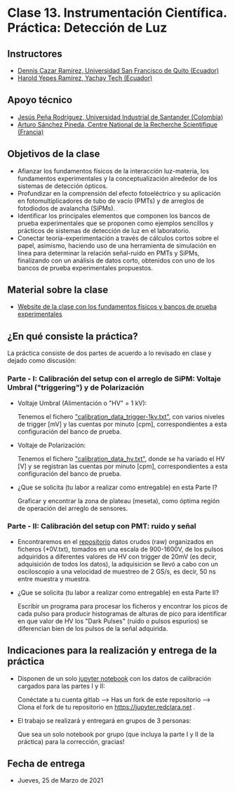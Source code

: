 # Clase 13. Instrumentación Científica. Práctica: Detección de Luz

## Instructores

* [Dennis Cazar Ramírez, Universidad San Francisco de Quito (Ecuador)](https://laconga.redclara.net/dennis-cazar/)
* [Harold Yepes Ramírez, Yachay Tech (Ecuador)](https://laconga.redclara.net/harold-yepes-ramirez/)

## Apoyo técnico

* [Jesús Peña Rodríguez, Universidad Industrial de Santander (Colombia)](https://laconga.redclara.net/jesus-pena-rodriguez/)
* [Arturo Sánchez Pineda, Centre National de la Recherche Scientifique (Francia)](https://laconga.redclara.net/arturo-sanchez-pineda/)

## Objetivos de la clase

* Afianzar los fundamentos físicos de la interacción luz-materia, los fundamentos experimentales y la conceptualización alrededor de los sistemas de detección ópticos.
* Profundizar en la comprensión del efecto fotoeléctrico y su aplicación en fotomultiplicadores de tubo de vacío (PMTs) y de arreglos de fotodiodos de avalancha (SiPMs).
* Identificar los principales elementos que componen los bancos de prueba experimentales que se proponen como ejemplos sencillos y prácticos de sistemas de detección de luz en el laboratorio.
* Conectar teoría-experimentación a través de cálculos cortos sobre el papel, asimismo, haciendo uso de una herramienta de simulación en línea para determinar la relación señal-ruido en PMTs y SiPMs, finalizando con un análisis de datos corto, obtenidos con uno de los bancos de prueba experimentales propuestos.

## Material sobre la clase

* [Website de la clase con los fundamentos físicos y bancos de prueba experimentales](https://laconga.redclara.net/courses/modulo-instrumentacion/claseMI13/claseMI13.html)

## ¿En qué consiste la práctica?

La práctica consiste de dos partes de acuerdo a lo revisado en clase y dejado como discusión:

### Parte - I: Calibración del setup con el arreglo de SiPM: Voltaje Umbral ("triggering") y de Polarización

* Voltaje Umbral (Alimentación o "HV" = 1 kV):

    Tenemos el fichero ["calibration_data_trigger-1kv.txt"](Datos/calibration_data_trigger-1kv.txt), con varios niveles de trigger [mV] y las cuentas por minuto [cpm], correspondientes a esta configuración del banco de prueba.

* Voltaje de Polarización:

    Tenemos el fichero ["calibration_data_hv.txt"](Datos/calibration_data_hv.txt), donde se ha variado el HV [V] y se registran las cuentas por minuto [cpm], correspondientes a esta configuración del banco de prueba.

* ¿Que se solicita (tu labor a realizar como entregable) en esta Parte I?

    Graficar y encontrar la zona de plateau (meseta), como óptima región de operación del arreglo de sensores.

### Parte - II: Calibración del setup con PMT: ruido y señal

* Encontraremos en el [repositorio](Datos/) datos crudos (raw) organizados en ficheros (*0V.txt), tomados en una escala de 900-1600V, de los pulsos adquiridos a diferentes valores de HV con trigger de 20mV (es decir, adquisición de todos los datos), la adquisición se llevó a cabo con un osciloscopio a una velocidad de muestreo de 2 GS/s, es decir, 50 ns entre muestra y muestra.

* ¿Que se solicita (tu labor a realizar como entregable) en esta Parte II?

    Escribir un programa para procesar los ficheros y encontrar los picos de cada pulso para producir histogramas de alturas de pico para identificar en que valor de HV los "Dark Pulses" (ruido o pulsos espurios) se diferencian bien de los pulsos de la señal adquirida.

## Indicaciones para la realización y entrega de la práctica

* Disponen de un solo [jupyter notebook](./Practica-deteccion-luz.ipynb) con los datos de calibración cargados para las partes I y II:

    Conéctate a tu cuenta gitlab --> Has un fork de este repositorio --> Clona el fork de tu repositorio en https://jupyter.redclara.net .

* El trabajo se realizará y entregará en grupos de 3 personas:

    Que sea un solo notebook por grupo (que incluya la parte I y II de la práctica) para la corrección, gracias!

## Fecha de entrega

* Jueves, 25 de Marzo de 2021
